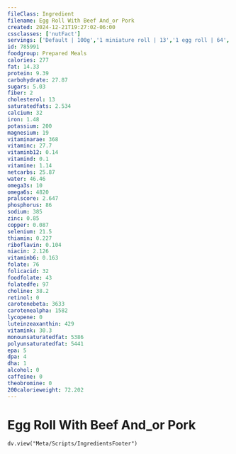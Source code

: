 ```yaml
---
fileClass: Ingredient
filename: Egg Roll With Beef And_or Pork
created: 2024-12-21T19:27:02-06:00
cssclasses: ['nutFact']
servings: ['Default | 100g','1 miniature roll | 13','1 egg roll | 64','1 cup | 125']
id: 785991
foodgroup: Prepared Meals
calories: 277
fat: 14.33
protein: 9.39
carbohydrate: 27.87
sugars: 5.03
fiber: 2
cholesterol: 13
saturatedfats: 2.534
calcium: 32
iron: 1.48
potassium: 200
magnesium: 19
vitaminarae: 368
vitaminc: 27.7
vitaminb12: 0.14
vitamind: 0.1
vitamine: 1.14
netcarbs: 25.87
water: 46.46
omega3s: 10
omega6s: 4820
pralscore: 2.647
phosphorus: 86
sodium: 385
zinc: 0.85
copper: 0.087
selenium: 21.5
thiamin: 0.227
riboflavin: 0.104
niacin: 2.126
vitaminb6: 0.163
folate: 76
folicacid: 32
foodfolate: 43
folatedfe: 97
choline: 38.2
retinol: 0
carotenebeta: 3633
carotenealpha: 1582
lycopene: 0
luteinzeaxanthin: 429
vitamink: 30.3
monounsaturatedfat: 5386
polyunsaturatedfat: 5441
epa: 5
dpa: 4
dha: 1
alcohol: 0
caffeine: 0
theobromine: 0
200calorieweight: 72.202
---
```


# Egg Roll With Beef And_or Pork

```dataviewjs
dv.view("Meta/Scripts/IngredientsFooter")
```
